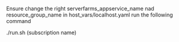 Ensure change the right serverfarms_appservice_name nad resource_group_name in host_vars/localhost.yaml
run the following command 

./run.sh (subscription name)
